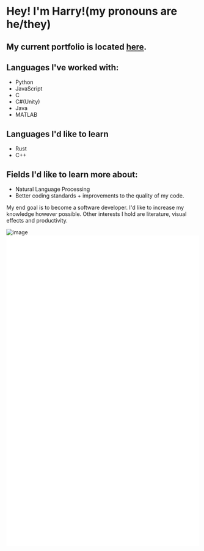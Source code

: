 
# Hey! I'm Harry!(my pronouns are he/they)

## My current portfolio is located [here](https://harrykeeran12.github.io/).


## Languages I've worked with:
- Python
- JavaScript
- C
- C#(Unity)
- Java
- MATLAB

## Languages I'd like to learn
- Rust
- C++

## Fields I'd like to learn more about:

- Natural Language Processing
- Better coding standards + improvements to the quality of my code.


My end goal is to become a software developer. I'd like to increase my knowledge however possible. Other interests I hold are literature, visual effects and productivity. 


![image](https://github.com/user-attachments/assets/ab4c78d1-00e4-4075-9166-69181f161431)
![Metrics](/github-metrics.svg)
<!--
**harrykeeran12/harrykeeran12** is a ✨ _special_ ✨ repository because its `README.md` (this file) appears on your GitHub profile.
---



Here are some ideas to get you started:

- 🔭 I’m currently working on ...
- 🌱 I’m currently learning ...
- 👯 I’m looking to collaborate on ...
- 🤔 I’m looking for help with ...
- 💬 Ask me about ...
- 📫 How to reach me: ...
- 😄 Pronouns: ...
- ⚡ Fun fact: ...
-->

